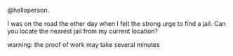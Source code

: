 @helloperson.

I was on the road the other day when I felt the strong urge to find a jail. Can you locate the nearest jail from my current location?

warning: the proof of work may take several minutes
